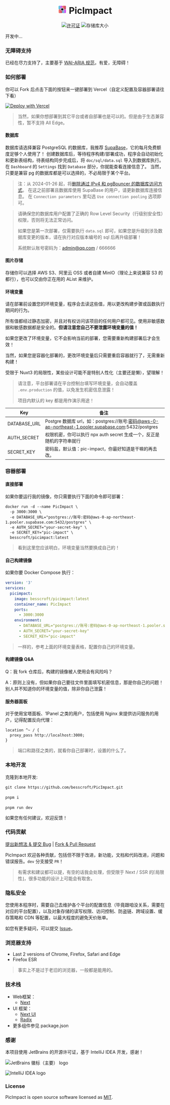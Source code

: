<h1 align="center">
<img width="28" src="./public/maskable-icon.png">
PicImpact
</h1>

<p align="center">
  <a href="https://github.com/besscroft/PicImpact/blob/main/LICENSE"><img src="https://img.shields.io/github/license/besscroft/PicImpact?style=flat-square" alt="许可证"></a>
  <img src="https://img.shields.io/github/repo-size/besscroft/PicImpact?style=flat-square&color=328657" alt="存储库大小">
</p>

开发中...

### 无障碍支持

已经在尽力支持了，主要基于 [WAI-ARIA 规范](https://developer.mozilla.org/zh-CN/docs/Learn/Accessibility/WAI-ARIA_basics)，有爱，无障碍！

### 如何部署

你可以 Fork 后点击下面的按钮来一键部署到 Vercel（自定义配置及容器部署请往下看）

<a href="https://vercel.com/new/clone?repository-url=https%3A%2F%2Fgithub.com%2Fbesscroft%2FPicImpact&env=DATABASE_URL,AUTH_SECRET,SECRET_KEY"><img src="https://vercel.com/button" alt="Deploy with Vercel"/></a>

> 当然，如果你想部署到其它平台或者自部署也是可以的。但是由于生态兼容性，暂不支持 All Edge。

#### 数据库

数据库请选择兼容 PostgreSQL 的数据库，我推荐 [SupaBase](https://supabase.com/)，它的每月免费额度足够个人使用了！
创建数据库后，等待程序构建/部署成功，程序会自动初始化和更新表结构，待表结构同步完成后，将 `doc/sql/data.sql` 导入到数据库执行。在 `Dashboard` 的 `Settings` 找到 `Database` 部分，你就能查看连接信息了。
当然，只要是兼容 pg 的数据库都是可以选择的，不必局限于某个平台。

> 注：从 2024-01-26 起，将[删除通过 IPv4 和 pgBouncer 的数据库访问方式](https://github.com/orgs/supabase/discussions/17817)。
> 在这之前部署且数据库使用 SupaBase 的用户，请更新数据库连接信息。
> 在 `Connection parameters` 里勾选 `Use connection pooling` 选项即可。

> 请确保您的数据库用户配置了正确的 Row Level Security（行级别安全性）权限，否则将无法正常访问。
>
> 如果您是第一次部署，仅需要执行 `data.sql` 即可，如果您是升级到涉及数据库变更的版本，请在执行对应版本编号的 sql 后再升级部署！
> 
> 系统默认账号密码为：admin@qq.com / 666666

#### 图片存储

存储你可以选择 AWS S3、阿里云 OSS 或者自建 MinIO（理论上来说兼容 S3 的都行），也可以交由你正在用的 AList 来维护。

#### 环境变量

请在部署前设置您的环境变量，程序会去读这些值，用以更改构建步骤或函数执行期间的行为。

所有值都经过静态加密，并且对有权访问该项目的任何用户都可见。使用非敏感数据和敏感数据都是安全的。**但请注意您自己不要泄露环境变量的值！**

如果您更改了环境变量，它不会影响当前的部署，您需要重新构建部署后才会生效！

当然，如果您是容器化部署的，更改环境变量后只需要重启容器就行了，无需重新构建！

受限于 Nuxt3 的局限性，某些设计可能不是特别人性化（主要还是懒），望理解！

> 请注意，平台部署请在平台控制台填写环境变量，会自动覆盖 `.env.production` 的值，以免发生机密信息泄露！
> 
> 项目内默认的 key 都是用作演示用途！

| Key              | 备注                                                                                        |
|------------------|-------------------------------------------------------------------------------------------|
| DATABASE_URL     | Postgre 数据库 url，如：postgres://账号:密码@aws-0-ap-northeast-1.pooler.supabase.com:5432/postgres |
| AUTH_SECRET     | 权限机密，你可以执行 npx auth secret 生成一个，反正是随机的字符串就行                                               |
| SECRET_KEY | 密码盐，默认值：pic-impact，你最好知道是干嘛的再去改。                                                          |

### 容器部署

#### 直接部署

如果你要运行我的镜像，你只需要执行下面的命令即可部署：

```shell
docker run -d --name PicImpact \
  -p 3000:3000 \
  -e DATABASE_URL="postgres://账号:密码@aws-0-ap-northeast-1.pooler.supabase.com:5432/postgres" \
  -e AUTH_SECRET="your-secret-key" \
  -e SECRET_KEY="pic-impact" \
  besscroft/picimpact:latest
```

> 看到这里您应该明白，环境变量当然要换成自己的！

#### 自己构建镜像

如果你要 Docker Compose 执行：

```yaml
version: '3'
services:
  picimpact:
    image: besscroft/picimpact:latest
    container_name: PicImpact
    ports:
      - 3000:3000
    environment:
      - DATABASE_URL="postgres://账号:密码@aws-0-ap-northeast-1.pooler.supabase.com:5432/postgres"
      - AUTH_SECRET="your-secret-key"
      - SECRET_KEY="pic-impact"
```

> 一样的，参考上面的环境变量表格，配置你自己的环境变量。

#### 构建镜像 Q&A

Q：我 fork 仓库后，构建的镜像被人使用会有风险吗？

A：原则上没有，但如果你自己要往文件里面填写机密信息，那是你自己的问题！
别人并不知道你的环境变量的值，除非你自己泄露！

#### 服务器面板

对于使用宝塔面板、1Panel 之类的用户，包括使用 Nginx 来提供访问服务的用户，记得配置反向代理：

```shell
location ^~ / {
  proxy_pass http://localhost:3000;
}
```

> 端口和路径之类的，就看你自己部署时，设置的什么了。

### 本地开发

克隆到本地开发:

```shell
git clone https://github.com/besscroft/PicImpact.git

pnpm i

pnpm run dev
```

如果您有任何建议，欢迎反馈！

### 代码贡献

[提出新想法 & 提交 Bug](https://github.com/besscroft/PicImpact/issues/new) | [Fork & Pull Request](https://github.com/besscroft/PicImpact/fork)

PicImpact 欢迎各种贡献，包括但不限于改进，新功能，文档和代码改进，问题和错误报告。`dev` 分支接受 `PR`！

> 有需求和建议都可以提，有空的话我会处理，但受限于 Next / SSR 的⌈局限性⌋，很多功能的设计上可能会有取舍。

### 隐私安全

您使用本程序时，需要自己去维护各个平台的配置信息（毕竟跟咱没关系，需要在对应的平台配置），以及对象存储的读写权限、访问控制、防盗链、跨域设置、缓存策略和 CDN 等配置，以最大程度的避免天价账单。

如您有更多疑问，可以提交 [Issue](https://github.com/besscroft/PicImpact/issues/new)。

### 浏览器支持

- Last 2 versions of Chrome, Firefox, Safari and Edge
- Firefox ESR

> 事实上不是过于老旧的浏览器，一般都是能用的。

### 技术栈

- Web框架：
  - [Next](https://github.com/vercel/next.js)
- UI 框架：
  - [Next UI](https://github.com/nextui-org/nextui)
  - [Radix](https://www.radix-ui.com/)
- 更多组件参见 package.json

### 感谢

本项目使用 JetBrains 的开源许可证，基于 IntelliJ IDEA 开发，感谢！

![JetBrains 徽标（主要） logo](https://resources.jetbrains.com/storage/products/company/brand/logos/jb_beam.svg)

![IntelliJ IDEA logo](https://resources.jetbrains.com/storage/products/company/brand/logos/IntelliJ_IDEA.svg)

### License

PicImpact is open source software licensed as [MIT](https://github.com/besscroft/PicImpact/blob/main/LICENSE).

